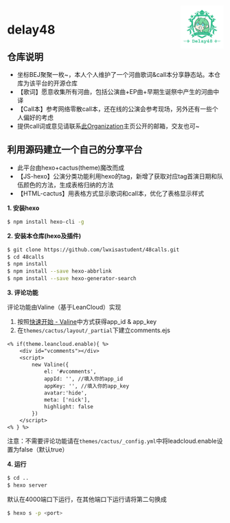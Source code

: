 <img src="https://github.com/lwxisastudent/48calls-core/blob/376ca80c74a4576b44ee146ef461cc8d59439ab1/source/images/logo.png" alt="Logo" width="100" height="100" align="right" />

# delay48

## 仓库说明

- 坐标BEJ聚聚一枚~，本人个人维护了一个河曲歌词&call本分享静态站。本仓库为该平台的开源仓库
- 【歌词】愿意收集所有河曲，包括公演曲+EP曲+早期生诞祭中产生的河曲中译
- 【Call本】参考网络零散call本，还在线的公演会参考现场，另外还有一些个人偏好的考虑
- 提供call词或意见请联系[此Organization](https://github.com/lwxisastudent)主页公开的邮箱，交友也可~

## 利用源码建立一个自己的分享平台

- 此平台由hexo+cactus(theme)魔改而成
- 【JS-hexo】公演分类功能利用hexo的tag，新增了获取对应tag首演日期和队伍颜色的方法，生成表格归纳的方法
- 【HTML-cactus】用表格方式显示歌词和call本，优化了表格显示样式

**1. 安装hexo**

``` bash
$ npm install hexo-cli -g
```

**2. 安装本仓库(hexo及插件)**

``` bash
$ git clone https://github.com/lwxisastudent/48calls.git
$ cd 48calls
$ npm install
$ npm install --save hexo-abbrlink
$ npm install --save hexo-generator-search
```

**3. 评论功能**

评论功能由Valine（基于LeanCloud）实现

1. 按照[快速开始 - Valine](https://valine.js.org/quickstart.html)中方式获得app_id & app_key
2. 在`themes/cactus/layout/_partial`下建立comments.ejs

``` ejs
<% if(theme.leancloud.enable){ %>
    <div id="vcomments"></div>
    <script>
        new Valine({
            el: '#vcomments',
            appId: '', //填入你的app_id
            appKey: '', //填入你的app_key
            avatar:'hide',
            meta: ['nick'],
            highlight: false
        })
    </script>
<% } %>
```

注意：不需要评论功能请在`themes/cactus/_config.yml`中将leadcloud.enable设置为false（默认true）

**4. 运行**

``` bash
$ cd ..
$ hexo server
```

默认在4000端口下运行，在其他端口下运行请将第二句换成

``` bash
$ hexo s -p <port>
```
